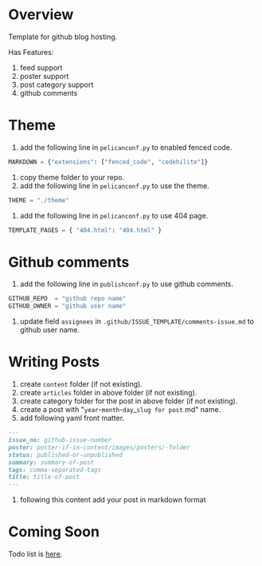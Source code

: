 # Overview

Template for github blog hosting.

Has Features:

1. feed support
1. poster support
1. post category support
1. github comments

# Theme

1. add the following line in `pelicanconf.py` to enabled fenced code. 
```python
MARKDOWN = {"extensions": ["fenced_code", "codehilite"]}
```
1. copy theme folder to your repo.
1. add the following line in `pelicanconf.py` to use the theme. 
```python
THEME = "./theme"
```
1. add the following line in `pelicanconf.py` to use 404 page.
```python 
TEMPLATE_PAGES = { "404.html": "404.html" }
```

# Github comments
1. add the following line in `publishconf.py` to use github comments.
```python 
GITHUB_REPO  = "github repo name"
GITHUB_OWNER = "github user name"
```

1. update field `assignees` in `.github/ISSUE_TEMPLATE/comments-issue.md` to github user name.

# Writing Posts
1. create `content` folder (if not existing).
1. create `articles` folder in above folder (if not existing).
1. create category folder for the post in above folder (if not existing).
1. create a post with "`year`-`month`-`day`_`slug for post`.md" name.
1. add following yaml front matter.
```markdown
---
issue_no: github-issue-number
poster: poster-if-in-content/images/posters/-folder 
status: published-or-unpublished
summary: summary-of-post 
tags: comma-separated-tags
title: title-of-post
---
```
1. following this content add your post in markdown format

# Coming Soon

Todo list is [here](TODO.md).
